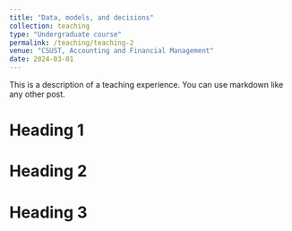 ```yaml
---
title: "Data, models, and decisions"
collection: teaching
type: "Undergraduate course"
permalink: /teaching/teaching-2
venue: "CSUST, Accounting and Financial Management"
date: 2024-03-01
---
```


This is a description of a teaching experience. You can use markdown like any other post.

Heading 1
======

Heading 2
======

Heading 3
======
